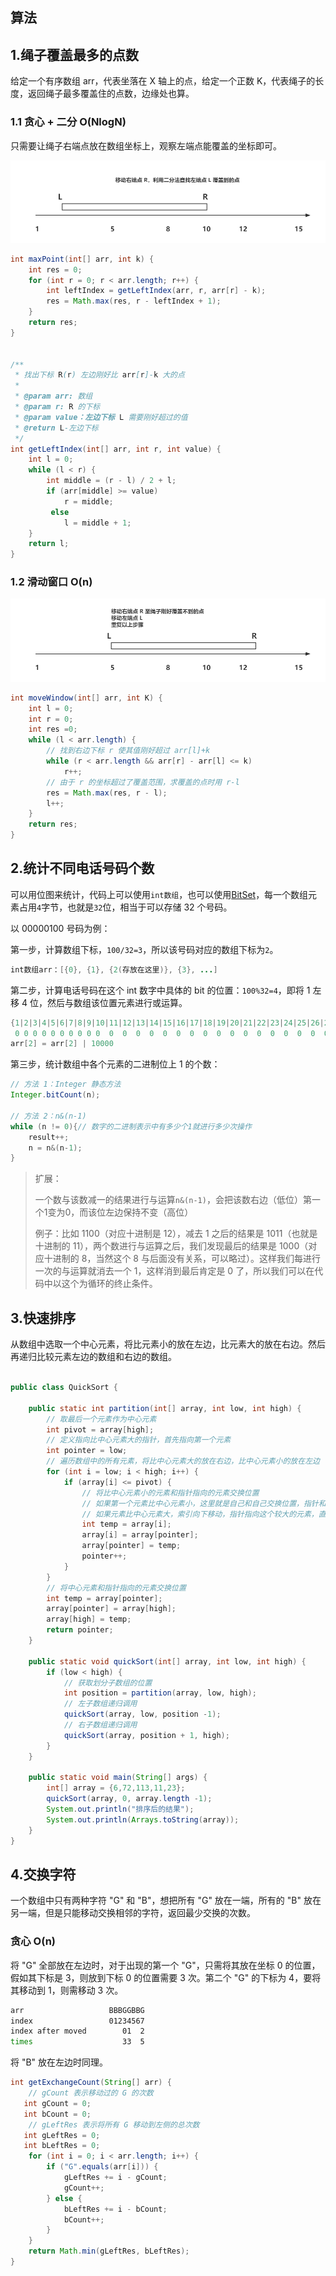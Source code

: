## 算法

## 1.绳子覆盖最多的点数

给定一个有序数组 arr，代表坐落在 X 轴上的点，给定一个正数 K，代表绳子的长度，返回绳子最多覆盖住的点数，边缘处也算。

### 1.1 贪心 + 二分 O(NlogN)

只需要让绳子右端点放在数组坐标上，观察左端点能覆盖的坐标即可。

<img src="img/算法/1-d6fae9b7fa9d520dee4215ae404155d0-5bcdd0.png" style="zoom:67%;" />

```java
int maxPoint(int[] arr, int k) {
    int res = 0;
    for (int r = 0; r < arr.length; r++) {
        int leftIndex = getLeftIndex(arr, r, arr[r] - k);
        res = Math.max(res, r - leftIndex + 1);
    }
    return res;
}


/**
 * 找出下标 R(r) 左边刚好比 arr[r]-k 大的点
 *
 * @param arr: 数组
 * @param r: R 的下标
 * @param value：左边下标 L 需要刚好超过的值
 * @return L-左边下标
 */
int getLeftIndex(int[] arr, int r, int value) {
    int l = 0;
    while (l < r) {
        int middle = (r - l) / 2 + l;
        if (arr[middle] >= value)
            r = middle;
         else
            l = middle + 1;
    }
    return l;
}
```

### 1.2 滑动窗口 O(n)

<img src="img/算法/2-d85cfad1ec71a93acf6502f863819b00-4348cf.png" style="zoom:67%;" />

```java
int moveWindow(int[] arr, int K) {
    int l = 0;
    int r = 0;
    int res =0;
    while (l < arr.length) {
        // 找到右边下标 r 使其值刚好超过 arr[l]+k
        while (r < arr.length && arr[r] - arr[l] <= k)
            r++;
        // 由于 r 的坐标超过了覆盖范围，求覆盖的点时用 r-l
        res = Math.max(res, r - l);
        l++;
    }
    return res;
}
```

## 2.统计不同电话号码个数

可以用位图来统计，代码上可以使用`int数组`，也可以使用<a href="../Java/集合/BitSet.md">BitSet</a>，每一个数组元素占用`4`字节，也就是`32`位，相当于可以存储 32 个号码。

以 00000100 号码为例：

第一步，计算数组下标，`100/32=3`，所以该号码对应的数组下标为`2`。

```java
int数组arr：[{0}, {1}, {2(存放在这里)}, {3}, ...]
```

第二步，计算电话号码在这个 int 数字中具体的 bit 的位置：`100%32=4`，即将 1 左移 4 位，然后与数组该位置元素进行或运算。

```java
{1|2|3|4|5|6|7|8|9|10|11|12|13|14|15|16|17|18|19|20|21|22|23|24|25|26|27|28|29|30|31|32}
 0 0 0 0 0 0 0 0 0 0  0  0  0  0  0  0  0  0  0  0  0  0  0  0  0  0  0  1  0  0  0  0
arr[2] = arr[2] | 10000
```

第三步，统计数组中各个元素的二进制位上 1 的个数：

```java
// 方法 1：Integer 静态方法
Integer.bitCount(n);

// 方法 2：n&(n-1)
while (n != 0){// 数字的二进制表示中有多少个1就进行多少次操作
    result++;
    n = n&(n-1);
}
```

> 扩展：
>
> 一个数与该数减一的结果进行与运算`n&(n-1)`，会把该数右边（低位）第一个1变为0，而该位左边保持不变（高位）
>
> 例子：比如 1100（对应十进制是 12），减去 1 之后的结果是 1011（也就是十进制的 11），两个数进行与运算之后，我们发现最后的结果是 1000（对应十进制的 8，当然这个 8 与后面没有关系，可以略过）。这样我们每进行一次的与运算就消去一个 1，这样消到最后肯定是 0 了，所以我们可以在代码中以这个为循环的终止条件。

## 3.快速排序

从数组中选取一个中心元素，将比元素小的放在左边，比元素大的放在右边。然后再递归比较元素左边的数组和右边的数组。

```java

public class QuickSort {

    public static int partition(int[] array, int low, int high) {
        // 取最后一个元素作为中心元素
        int pivot = array[high];
        // 定义指向比中心元素大的指针，首先指向第一个元素
        int pointer = low;
        // 遍历数组中的所有元素，将比中心元素大的放在右边，比中心元素小的放在左边
        for (int i = low; i < high; i++) {
            if (array[i] <= pivot) {
                // 将比中心元素小的元素和指针指向的元素交换位置
                // 如果第一个元素比中心元素小，这里就是自己和自己交换位置，指针和索引都向下一位移动
                // 如果元素比中心元素大，索引向下移动，指针指向这个较大的元素，直到找到比中心元素小的元素，并交换位置，指针向下移动
                int temp = array[i];
                array[i] = array[pointer];
                array[pointer] = temp;
                pointer++;
            }
        }
        // 将中心元素和指针指向的元素交换位置
        int temp = array[pointer];
        array[pointer] = array[high];
        array[high] = temp;
        return pointer;
    }

    public static void quickSort(int[] array, int low, int high) {
        if (low < high) {
            // 获取划分子数组的位置
            int position = partition(array, low, high);
            // 左子数组递归调用
            quickSort(array, low, position -1);
            // 右子数组递归调用
            quickSort(array, position + 1, high);
        }
    }

    public static void main(String[] args) {
        int[] array = {6,72,113,11,23};
        quickSort(array, 0, array.length -1);
        System.out.println("排序后的结果");
        System.out.println(Arrays.toString(array));
    }
}
```

## 4.交换字符

一个数组中只有两种字符 "G" 和 "B"，想把所有 "G" 放在一端，所有的 "B" 放在另一端，但是只能移动交换相邻的字符，返回最少交换的次数。

### 贪心 O(n)

将 "G" 全部放在左边时，对于出现的第一个 "G"，只需将其放在坐标 0 的位置，假如其下标是 3，则放到下标 0 的位置需要 3 次。第二个 "G" 的下标为  4，要将其移动到 1，则需移动 3 次。

```bash
arr                   BBBGGBBG
index                 01234567
index after moved        01  2
times                    33  5  
```

将 "B" 放在左边时同理。

```java
int getExchangeCount(String[] arr) {
    // gCount 表示移动过的 G 的次数
   int gCount = 0;
   int bCount = 0;
    // gLeftRes 表示将所有 G 移动到左侧的总次数
   int gLeftRes = 0;
   int bLeftRes = 0;
    for (int i = 0; i < arr.length; i++) {
        if ("G".equals(arr[i])) {
            gLeftRes += i - gCount;
            gCount++;
        } else {
            bLeftRes += i - bCount;
            bCount++;
        }
    }
    return Math.min(gLeftRes, bLeftRes);
}
```

 
